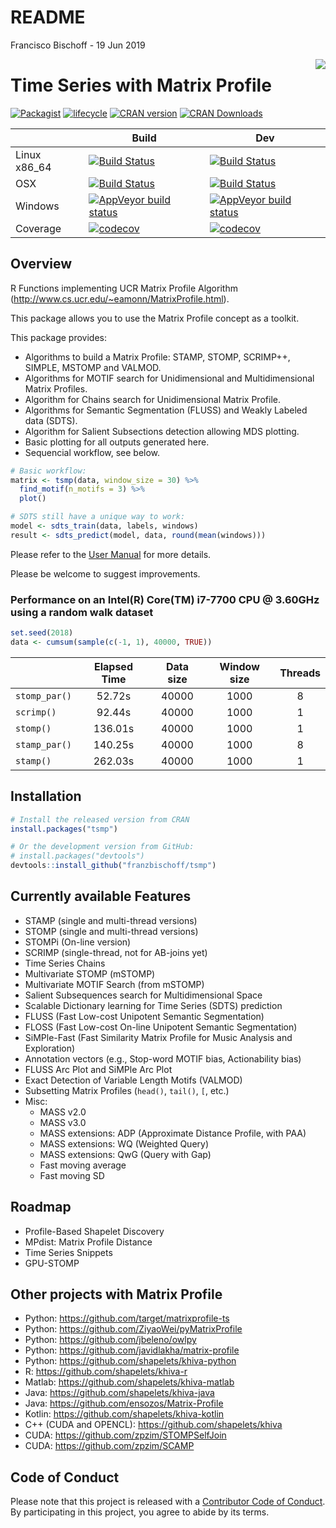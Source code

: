 README
================
Francisco Bischoff
\- 19 Jun 2019

<!-- README.md is generated from README.Rmd. Please edit that file -->

<img src="man/figures/logo.png" align="right" style="float:right;" />

# Time Series with Matrix Profile

[![Packagist](https://img.shields.io/badge/license-GPL--3-brightgreen.svg)](https://choosealicense.com/licenses/gpl-3.0/)
[![lifecycle](https://img.shields.io/badge/lifecycle-stable-brightgreen.svg)](https://www.tidyverse.org/lifecycle/#stable)
[![CRAN
version](http://www.r-pkg.org/badges/version/tsmp)](https://cran.r-project.org/package=tsmp)
[![CRAN
Downloads](https://cranlogs.r-pkg.org/badges/tsmp)](https://cran.r-project.org/package=tsmp)

|               | Build                                                                                                                                                                        | Dev                                                                                                                                                                           |
| ------------- | ---------------------------------------------------------------------------------------------------------------------------------------------------------------------------- | ----------------------------------------------------------------------------------------------------------------------------------------------------------------------------- |
| Linux x86\_64 | [![Build Status](https://travis-ci.com/franzbischoff/tsmp.svg?branch=master)](https://travis-ci.com/franzbischoff/tsmp)                                                      | [![Build Status](https://travis-ci.com/franzbischoff/tsmp.svg?branch=develop)](https://travis-ci.com/franzbischoff/tsmp)                                                      |
| OSX           | [![Build Status](https://travis-ci.com/franzbischoff/tsmp.svg?branch=master)](https://travis-ci.com/franzbischoff/tsmp)                                                      | [![Build Status](https://travis-ci.com/franzbischoff/tsmp.svg?branch=develop)](https://travis-ci.com/franzbischoff/tsmp)                                                      |
| Windows       | [![AppVeyor build status](https://ci.appveyor.com/api/projects/status/github/franzbischoff/tsmp?branch=master&svg=true)](https://ci.appveyor.com/project/franzbischoff/tsmp) | [![AppVeyor build status](https://ci.appveyor.com/api/projects/status/github/franzbischoff/tsmp?branch=develop&svg=true)](https://ci.appveyor.com/project/franzbischoff/tsmp) |
| Coverage      | [![codecov](https://codecov.io/gh/franzbischoff/tsmp/branch/master/graph/badge.svg)](https://codecov.io/gh/franzbischoff/tsmp)                                               | [![codecov](https://codecov.io/gh/franzbischoff/tsmp/branch/develop/graph/badge.svg)](https://codecov.io/gh/franzbischoff/tsmp)                                               |

## Overview

R Functions implementing UCR Matrix Profile Algorithm
(<http://www.cs.ucr.edu/~eamonn/MatrixProfile.html>).

This package allows you to use the Matrix Profile concept as a toolkit.

This package provides:

  - Algorithms to build a Matrix Profile: STAMP, STOMP, SCRIMP++,
    SIMPLE, MSTOMP and VALMOD.
  - Algorithms for MOTIF search for Unidimensional and Multidimensional
    Matrix Profiles.
  - Algorithm for Chains search for Unidimensional Matrix Profile.
  - Algorithms for Semantic Segmentation (FLUSS) and Weakly Labeled data
    (SDTS).
  - Algorithm for Salient Subsections detection allowing MDS plotting.
  - Basic plotting for all outputs generated here.
  - Sequencial workflow, see below.

<!-- end list -->

``` r
# Basic workflow:
matrix <- tsmp(data, window_size = 30) %>%
  find_motif(n_motifs = 3) %>%
  plot()

# SDTS still have a unique way to work:
model <- sdts_train(data, labels, windows)
result <- sdts_predict(model, data, round(mean(windows)))
```

Please refer to the [User
Manual](https://franzbischoff.github.io/tsmp/reference/) for more
details.

Please be welcome to suggest
improvements.

### Performance on an Intel(R) Core(TM) i7-7700 CPU @ 3.60GHz using a random walk dataset

``` r
set.seed(2018)
data <- cumsum(sample(c(-1, 1), 40000, TRUE))
```

|               | Elapsed Time | Data size | Window size | Threads |
| ------------- | :----------: | :-------: | :---------: | :-----: |
| `stomp_par()` |    52.72s    |   40000   |    1000     |    8    |
| `scrimp()`    |    92.44s    |   40000   |    1000     |    1    |
| `stomp()`     |   136.01s    |   40000   |    1000     |    1    |
| `stamp_par()` |   140.25s    |   40000   |    1000     |    8    |
| `stamp()`     |   262.03s    |   40000   |    1000     |    1    |

## Installation

``` r
# Install the released version from CRAN
install.packages("tsmp")

# Or the development version from GitHub:
# install.packages("devtools")
devtools::install_github("franzbischoff/tsmp")
```

## Currently available Features

  - STAMP (single and multi-thread versions)
  - STOMP (single and multi-thread versions)
  - STOMPi (On-line version)
  - SCRIMP (single-thread, not for AB-joins yet)
  - Time Series Chains
  - Multivariate STOMP (mSTOMP)
  - Multivariate MOTIF Search (from mSTOMP)
  - Salient Subsequences search for Multidimensional Space
  - Scalable Dictionary learning for Time Series (SDTS) prediction
  - FLUSS (Fast Low-cost Unipotent Semantic Segmentation)
  - FLOSS (Fast Low-cost On-line Unipotent Semantic Segmentation)
  - SiMPle-Fast (Fast Similarity Matrix Profile for Music Analysis and
    Exploration)
  - Annotation vectors (e.g., Stop-word MOTIF bias, Actionability bias)
  - FLUSS Arc Plot and SiMPle Arc Plot
  - Exact Detection of Variable Length Motifs (VALMOD)
  - Subsetting Matrix Profiles (`head()`, `tail()`, `[`, etc.)
  - Misc:
      - MASS v2.0
      - MASS v3.0
      - MASS extensions: ADP (Approximate Distance Profile, with PAA)
      - MASS extensions: WQ (Weighted Query)
      - MASS extensions: QwG (Query with Gap)
      - Fast moving average
      - Fast moving SD

## Roadmap

  - Profile-Based Shapelet Discovery
  - MPdist: Matrix Profile Distance
  - Time Series Snippets
  - GPU-STOMP

## Other projects with Matrix Profile

  - Python: <https://github.com/target/matrixprofile-ts>
  - Python: <https://github.com/ZiyaoWei/pyMatrixProfile>
  - Python: <https://github.com/jbeleno/owlpy>
  - Python: <https://github.com/javidlakha/matrix-profile>
  - Python: <https://github.com/shapelets/khiva-python>
  - R: <https://github.com/shapelets/khiva-r>
  - Matlab: <https://github.com/shapelets/khiva-matlab>
  - Java: <https://github.com/shapelets/khiva-java>
  - Java: <https://github.com/ensozos/Matrix-Profile>
  - Kotlin: <https://github.com/shapelets/khiva-kotlin>
  - C++ (CUDA and OPENCL): <https://github.com/shapelets/khiva>
  - CUDA: <https://github.com/zpzim/STOMPSelfJoin>
  - CUDA: <https://github.com/zpzim/SCAMP>

## Code of Conduct

Please note that this project is released with a [Contributor Code of
Conduct](https://github.com/franzbischoff/tsmp/blob/master/CODE_OF_CONDUCT.md).
By participating in this project, you agree to abide by its terms.
